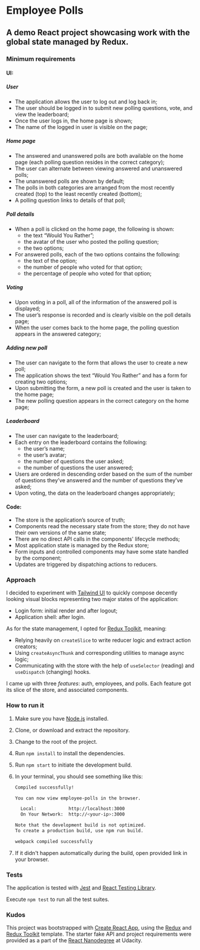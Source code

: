 # Employee Polls

## A demo React project showcasing work with the global state managed by Redux.

### Minimum requirements

#### UI:

##### User
- The application allows the user to log out and log back in;
- The user should be logged in to submit new polling questions, vote, and view the leaderboard;
- Once the user logs in, the home page is shown;
- The name of the logged in user is visible on the page;
##### Home page
- The answered and unanswered polls are both available on the home page
  (each polling question resides in the correct category);
- The user can alternate between viewing answered and unanswered polls;
- The unanswered polls are shown by default;
- The polls in both categories are arranged from the most recently created (top)
  to the least recently created (bottom);
- A polling question links to details of that poll;
##### Poll details
- When a poll is clicked on the home page, the following is shown:
  - the text “Would You Rather”;
  - the avatar of the user who posted the polling question;
  - the two options;
- For answered polls, each of the two options contains the following:
  - the text of the option;
  - the number of people who voted for that option;
  - the percentage of people who voted for that option;
##### Voting
- Upon voting in a poll, all of the information of the answered poll is displayed;
- The user’s response is recorded and is clearly visible on the poll details page;
- When the user comes back to the home page, the polling question appears in the answered category;
##### Adding new poll
- The user can navigate to the form that allows the user to create a new poll;
- The application shows the text “Would You Rather” and has a form for creating two options;
- Upon submitting the form, a new poll is created and the user is taken to the home page;
- The new polling question appears in the correct category on the home page;
##### Leaderboard
- The user can navigate to the leaderboard;
- Each entry on the leaderboard contains the following:
  - the user’s name;
  - the user’s avatar;
  - the number of questions the user asked;
  - the number of questions the user answered;
- Users are ordered in descending order based on the sum of the number of questions
  they’ve answered and the number of questions they’ve asked;
- Upon voting, the data on the leaderboard changes appropriately;

#### Code:

- The store is the application’s source of truth;
- Components read the necessary state from the store; they do not have their own versions of the same state;
- There are no direct API calls in the components' lifecycle methods;
- Most application state is managed by the Redux store;
- Form inputs and controlled components may have some state handled by the component;
- Updates are triggered by dispatching actions to reducers.

### Approach

I decided to experiment with [Tailwind UI](https://tailwindui.com/)
to quickly compose decently looking visual blocks representing two major states of the application:

- Login form: initial render and after logout;
- Application shell: after login.

As for the state management, I opted for [Redux Toolkit](https://redux-toolkit.js.org/), meaning:

- Relying heavily on `createSlice` to write reducer logic and extract action creators;
- Using `createAsyncThunk` and corresponding utilities to manage async logic;
- Communicating with the store with the help of `useSelector` (reading) and `useDispatch` (changing) hooks.

I came up with three *features*: auth, employees, and polls.
Each feature got its slice of the store, and associated components.

### How to run it

1. Make sure you have [Node.js](https://docs.npmjs.com/downloading-and-installing-node-js-and-npm) installed.
2. Clone, or download and extract the repository.
3. Change to the root of the project.
4. Run `npm install` to install the dependencies.
5. Run `npm start` to initiate the development build.
6. In your terminal, you should see something like this:

   ```bash
   Compiled successfully!

   You can now view employee-polls in the browser.

     Local:            http://localhost:3000
     On Your Network:  http://<your-ip>:3000

   Note that the development build is not optimized.
   To create a production build, use npm run build.

   webpack compiled successfully
   ```
7. If it didn't happen automatically during the build, open provided link in your browser.

### Tests

The application is tested with [Jest](https://jestjs.io/) and [React Testing Library](https://testing-library.com/docs/react-testing-library/intro).

Execute `npm test` to run all the test suites.

### Kudos

This project was bootstrapped with [Create React App](https://github.com/facebook/create-react-app), using the [Redux](https://redux.js.org/) and [Redux Toolkit](https://redux-toolkit.js.org/) template. The starter fake API and project requirements were provided as a part of the [React Nanodegree](https://www.udacity.com/course/react-nanodegree--nd019) at Udacity.